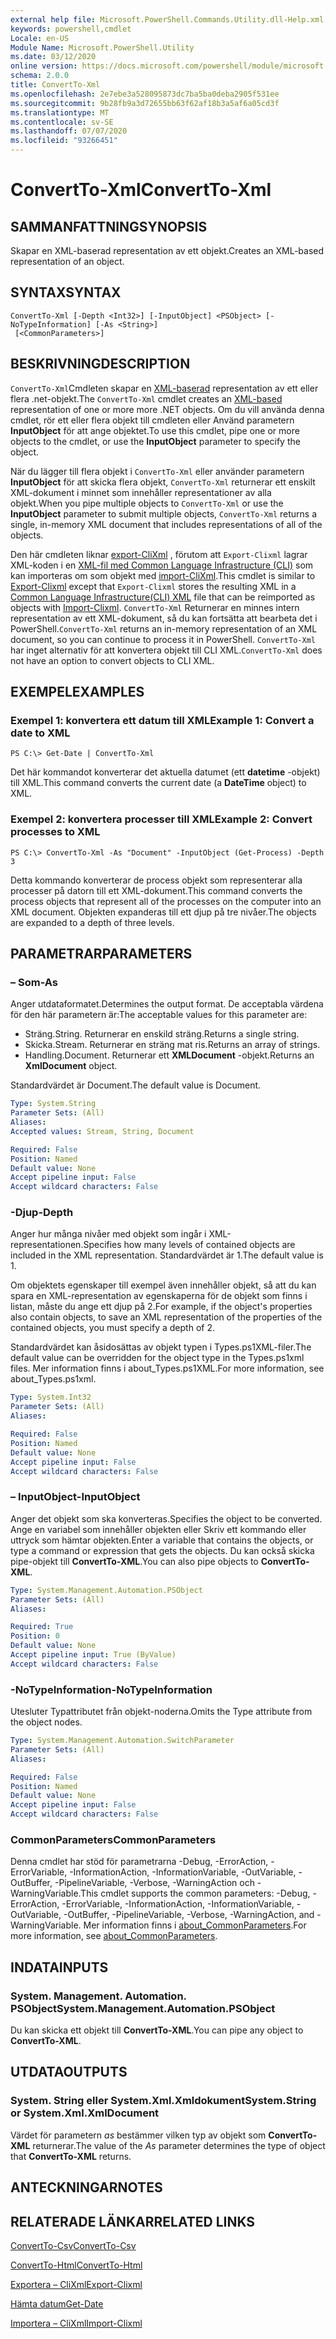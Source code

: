 ```yaml
---
external help file: Microsoft.PowerShell.Commands.Utility.dll-Help.xml
keywords: powershell,cmdlet
Locale: en-US
Module Name: Microsoft.PowerShell.Utility
ms.date: 03/12/2020
online version: https://docs.microsoft.com/powershell/module/microsoft.powershell.utility/convertto-xml?view=powershell-7.1&WT.mc_id=ps-gethelp
schema: 2.0.0
title: ConvertTo-Xml
ms.openlocfilehash: 2e7ebe3a528095873dc7ba5ba0deba2905f531ee
ms.sourcegitcommit: 9b28fb9a3d72655bb63f62af18b3a5af6a05cd3f
ms.translationtype: MT
ms.contentlocale: sv-SE
ms.lasthandoff: 07/07/2020
ms.locfileid: "93266451"
---
```

# <span data-ttu-id="c676e-103">ConvertTo-Xml</span><span class="sxs-lookup"><span data-stu-id="c676e-103">ConvertTo-Xml</span></span>

## <span data-ttu-id="c676e-104">SAMMANFATTNING</span><span class="sxs-lookup"><span data-stu-id="c676e-104">SYNOPSIS</span></span>
<span data-ttu-id="c676e-105">Skapar en XML-baserad representation av ett objekt.</span><span class="sxs-lookup"><span data-stu-id="c676e-105">Creates an XML-based representation of an object.</span></span>

## <span data-ttu-id="c676e-106">SYNTAX</span><span class="sxs-lookup"><span data-stu-id="c676e-106">SYNTAX</span></span>

```
ConvertTo-Xml [-Depth <Int32>] [-InputObject] <PSObject> [-NoTypeInformation] [-As <String>]
 [<CommonParameters>]
```

## <span data-ttu-id="c676e-107">BESKRIVNING</span><span class="sxs-lookup"><span data-stu-id="c676e-107">DESCRIPTION</span></span>

<span data-ttu-id="c676e-108">`ConvertTo-Xml`Cmdleten skapar en [XML-baserad](/dotnet/api/system.xml.xmldocument) representation av ett eller flera .net-objekt.</span><span class="sxs-lookup"><span data-stu-id="c676e-108">The `ConvertTo-Xml` cmdlet creates an [XML-based](/dotnet/api/system.xml.xmldocument) representation of one or more more .NET objects.</span></span> <span data-ttu-id="c676e-109">Om du vill använda denna cmdlet, rör ett eller flera objekt till cmdleten eller Använd parametern **InputObject** för att ange objektet.</span><span class="sxs-lookup"><span data-stu-id="c676e-109">To use this cmdlet, pipe one or more objects to the cmdlet, or use the **InputObject** parameter to specify the object.</span></span>

<span data-ttu-id="c676e-110">När du lägger till flera objekt i `ConvertTo-Xml` eller använder parametern **InputObject** för att skicka flera objekt, `ConvertTo-Xml` returnerar ett enskilt XML-dokument i minnet som innehåller representationer av alla objekt.</span><span class="sxs-lookup"><span data-stu-id="c676e-110">When you pipe multiple objects to `ConvertTo-Xml` or use the **InputObject** parameter to submit multiple objects, `ConvertTo-Xml` returns a single, in-memory XML document that includes representations of all of the objects.</span></span>

<span data-ttu-id="c676e-111">Den här cmdleten liknar [export-CliXml](./Export-Clixml.md) , förutom att `Export-Clixml` lagrar XML-koden i en [XML-fil med Common Language Infrastructure (CLI)](https://www.ecma-international.org/publications/standards/Ecma-335.htm) som kan importeras om som objekt med [import-CliXml](./Import-Clixml.md).</span><span class="sxs-lookup"><span data-stu-id="c676e-111">This cmdlet is similar to [Export-Clixml](./Export-Clixml.md) except that `Export-Clixml` stores the resulting XML in a [Common Language Infrastructure(CLI) XML](https://www.ecma-international.org/publications/standards/Ecma-335.htm) file that can be reimported as objects with [Import-Clixml](./Import-Clixml.md).</span></span> <span data-ttu-id="c676e-112">`ConvertTo-Xml` Returnerar en minnes intern representation av ett XML-dokument, så du kan fortsätta att bearbeta det i PowerShell.</span><span class="sxs-lookup"><span data-stu-id="c676e-112">`ConvertTo-Xml` returns an in-memory representation of an XML document, so you can continue to process it in PowerShell.</span></span> <span data-ttu-id="c676e-113">`ConvertTo-Xml` har inget alternativ för att konvertera objekt till CLI XML.</span><span class="sxs-lookup"><span data-stu-id="c676e-113">`ConvertTo-Xml` does not have an option to convert objects to CLI XML.</span></span>

## <span data-ttu-id="c676e-114">EXEMPEL</span><span class="sxs-lookup"><span data-stu-id="c676e-114">EXAMPLES</span></span>

### <span data-ttu-id="c676e-115">Exempel 1: konvertera ett datum till XML</span><span class="sxs-lookup"><span data-stu-id="c676e-115">Example 1: Convert a date to XML</span></span>

```
PS C:\> Get-Date | ConvertTo-Xml
```

<span data-ttu-id="c676e-116">Det här kommandot konverterar det aktuella datumet (ett **datetime** -objekt) till XML.</span><span class="sxs-lookup"><span data-stu-id="c676e-116">This command converts the current date (a **DateTime** object) to XML.</span></span>

### <span data-ttu-id="c676e-117">Exempel 2: konvertera processer till XML</span><span class="sxs-lookup"><span data-stu-id="c676e-117">Example 2: Convert processes to XML</span></span>

```
PS C:\> ConvertTo-Xml -As "Document" -InputObject (Get-Process) -Depth 3
```

<span data-ttu-id="c676e-118">Detta kommando konverterar de process objekt som representerar alla processer på datorn till ett XML-dokument.</span><span class="sxs-lookup"><span data-stu-id="c676e-118">This command converts the process objects that represent all of the processes on the computer into an XML document.</span></span> <span data-ttu-id="c676e-119">Objekten expanderas till ett djup på tre nivåer.</span><span class="sxs-lookup"><span data-stu-id="c676e-119">The objects are expanded to a depth of three levels.</span></span>

## <span data-ttu-id="c676e-120">PARAMETRAR</span><span class="sxs-lookup"><span data-stu-id="c676e-120">PARAMETERS</span></span>

### <span data-ttu-id="c676e-121">– Som</span><span class="sxs-lookup"><span data-stu-id="c676e-121">-As</span></span>

<span data-ttu-id="c676e-122">Anger utdataformatet.</span><span class="sxs-lookup"><span data-stu-id="c676e-122">Determines the output format.</span></span>
<span data-ttu-id="c676e-123">De acceptabla värdena för den här parametern är:</span><span class="sxs-lookup"><span data-stu-id="c676e-123">The acceptable values for this parameter are:</span></span>

- <span data-ttu-id="c676e-124">Sträng.</span><span class="sxs-lookup"><span data-stu-id="c676e-124">String.</span></span>
<span data-ttu-id="c676e-125">Returnerar en enskild sträng.</span><span class="sxs-lookup"><span data-stu-id="c676e-125">Returns a single string.</span></span>
- <span data-ttu-id="c676e-126">Skicka.</span><span class="sxs-lookup"><span data-stu-id="c676e-126">Stream.</span></span>
<span data-ttu-id="c676e-127">Returnerar en sträng mat ris.</span><span class="sxs-lookup"><span data-stu-id="c676e-127">Returns an array of strings.</span></span>
- <span data-ttu-id="c676e-128">Handling.</span><span class="sxs-lookup"><span data-stu-id="c676e-128">Document.</span></span>
<span data-ttu-id="c676e-129">Returnerar ett **XMLDocument** -objekt.</span><span class="sxs-lookup"><span data-stu-id="c676e-129">Returns an **XmlDocument** object.</span></span>

<span data-ttu-id="c676e-130">Standardvärdet är Document.</span><span class="sxs-lookup"><span data-stu-id="c676e-130">The default value is Document.</span></span>

```yaml
Type: System.String
Parameter Sets: (All)
Aliases:
Accepted values: Stream, String, Document

Required: False
Position: Named
Default value: None
Accept pipeline input: False
Accept wildcard characters: False
```

### <span data-ttu-id="c676e-131">-Djup</span><span class="sxs-lookup"><span data-stu-id="c676e-131">-Depth</span></span>

<span data-ttu-id="c676e-132">Anger hur många nivåer med objekt som ingår i XML-representationen.</span><span class="sxs-lookup"><span data-stu-id="c676e-132">Specifies how many levels of contained objects are included in the XML representation.</span></span> <span data-ttu-id="c676e-133">Standardvärdet är 1.</span><span class="sxs-lookup"><span data-stu-id="c676e-133">The default value is 1.</span></span>

<span data-ttu-id="c676e-134">Om objektets egenskaper till exempel även innehåller objekt, så att du kan spara en XML-representation av egenskaperna för de objekt som finns i listan, måste du ange ett djup på 2.</span><span class="sxs-lookup"><span data-stu-id="c676e-134">For example, if the object's properties also contain objects, to save an XML representation of the properties of the contained objects, you must specify a depth of 2.</span></span>

<span data-ttu-id="c676e-135">Standardvärdet kan åsidosättas av objekt typen i Types.ps1XML-filer.</span><span class="sxs-lookup"><span data-stu-id="c676e-135">The default value can be overridden for the object type in the Types.ps1xml files.</span></span> <span data-ttu-id="c676e-136">Mer information finns i about_Types.ps1XML.</span><span class="sxs-lookup"><span data-stu-id="c676e-136">For more information, see about_Types.ps1xml.</span></span>

```yaml
Type: System.Int32
Parameter Sets: (All)
Aliases:

Required: False
Position: Named
Default value: None
Accept pipeline input: False
Accept wildcard characters: False
```

### <span data-ttu-id="c676e-137">– InputObject</span><span class="sxs-lookup"><span data-stu-id="c676e-137">-InputObject</span></span>

<span data-ttu-id="c676e-138">Anger det objekt som ska konverteras.</span><span class="sxs-lookup"><span data-stu-id="c676e-138">Specifies the object to be converted.</span></span> <span data-ttu-id="c676e-139">Ange en variabel som innehåller objekten eller Skriv ett kommando eller uttryck som hämtar objekten.</span><span class="sxs-lookup"><span data-stu-id="c676e-139">Enter a variable that contains the objects, or type a command or expression that gets the objects.</span></span> <span data-ttu-id="c676e-140">Du kan också skicka pipe-objekt till **ConvertTo-XML**.</span><span class="sxs-lookup"><span data-stu-id="c676e-140">You can also pipe objects to **ConvertTo-XML**.</span></span>

```yaml
Type: System.Management.Automation.PSObject
Parameter Sets: (All)
Aliases:

Required: True
Position: 0
Default value: None
Accept pipeline input: True (ByValue)
Accept wildcard characters: False
```

### <span data-ttu-id="c676e-141">-NoTypeInformation</span><span class="sxs-lookup"><span data-stu-id="c676e-141">-NoTypeInformation</span></span>

<span data-ttu-id="c676e-142">Utesluter Typattributet från objekt-noderna.</span><span class="sxs-lookup"><span data-stu-id="c676e-142">Omits the Type attribute from the object nodes.</span></span>

```yaml
Type: System.Management.Automation.SwitchParameter
Parameter Sets: (All)
Aliases:

Required: False
Position: Named
Default value: None
Accept pipeline input: False
Accept wildcard characters: False
```

### <span data-ttu-id="c676e-143">CommonParameters</span><span class="sxs-lookup"><span data-stu-id="c676e-143">CommonParameters</span></span>

<span data-ttu-id="c676e-144">Denna cmdlet har stöd för parametrarna -Debug, -ErrorAction, -ErrorVariable, -InformationAction, -InformationVariable, -OutVariable, -OutBuffer, -PipelineVariable, -Verbose, -WarningAction och -WarningVariable.</span><span class="sxs-lookup"><span data-stu-id="c676e-144">This cmdlet supports the common parameters: -Debug, -ErrorAction, -ErrorVariable, -InformationAction, -InformationVariable, -OutVariable, -OutBuffer, -PipelineVariable, -Verbose, -WarningAction, and -WarningVariable.</span></span> <span data-ttu-id="c676e-145">Mer information finns i [about_CommonParameters](https://go.microsoft.com/fwlink/?LinkID=113216).</span><span class="sxs-lookup"><span data-stu-id="c676e-145">For more information, see [about_CommonParameters](https://go.microsoft.com/fwlink/?LinkID=113216).</span></span>

## <span data-ttu-id="c676e-146">INDATA</span><span class="sxs-lookup"><span data-stu-id="c676e-146">INPUTS</span></span>

### <span data-ttu-id="c676e-147">System. Management. Automation. PSObject</span><span class="sxs-lookup"><span data-stu-id="c676e-147">System.Management.Automation.PSObject</span></span>

<span data-ttu-id="c676e-148">Du kan skicka ett objekt till **ConvertTo-XML**.</span><span class="sxs-lookup"><span data-stu-id="c676e-148">You can pipe any object to **ConvertTo-XML**.</span></span>

## <span data-ttu-id="c676e-149">UTDATA</span><span class="sxs-lookup"><span data-stu-id="c676e-149">OUTPUTS</span></span>

### <span data-ttu-id="c676e-150">System. String eller System.Xml.Xmldokument</span><span class="sxs-lookup"><span data-stu-id="c676e-150">System.String or System.Xml.XmlDocument</span></span>

<span data-ttu-id="c676e-151">Värdet för parametern *as* bestämmer vilken typ av objekt som **ConvertTo-XML** returnerar.</span><span class="sxs-lookup"><span data-stu-id="c676e-151">The value of the *As* parameter determines the type of object that **ConvertTo-XML** returns.</span></span>

## <span data-ttu-id="c676e-152">ANTECKNINGAR</span><span class="sxs-lookup"><span data-stu-id="c676e-152">NOTES</span></span>

## <span data-ttu-id="c676e-153">RELATERADE LÄNKAR</span><span class="sxs-lookup"><span data-stu-id="c676e-153">RELATED LINKS</span></span>

[<span data-ttu-id="c676e-154">ConvertTo-Csv</span><span class="sxs-lookup"><span data-stu-id="c676e-154">ConvertTo-Csv</span></span>](ConvertTo-Csv.md)

[<span data-ttu-id="c676e-155">ConvertTo-Html</span><span class="sxs-lookup"><span data-stu-id="c676e-155">ConvertTo-Html</span></span>](ConvertTo-Html.md)

[<span data-ttu-id="c676e-156">Exportera – CliXml</span><span class="sxs-lookup"><span data-stu-id="c676e-156">Export-Clixml</span></span>](Export-Clixml.md)

[<span data-ttu-id="c676e-157">Hämta datum</span><span class="sxs-lookup"><span data-stu-id="c676e-157">Get-Date</span></span>](Get-Date.md)

[<span data-ttu-id="c676e-158">Importera – CliXml</span><span class="sxs-lookup"><span data-stu-id="c676e-158">Import-Clixml</span></span>](Import-Clixml.md)

